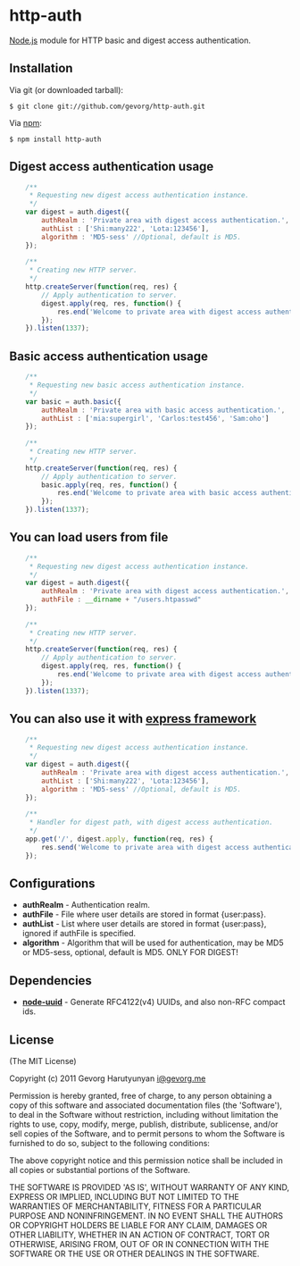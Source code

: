 # http-auth
[Node.js](http://nodejs.org/) module for HTTP basic and digest access authentication.

## Installation

Via git (or downloaded tarball):

	$ git clone git://github.com/gevorg/http-auth.git

Via [npm](http://npmjs.org/):

	$ npm install http-auth
	
## Digest access authentication usage
```javascript
	/**
	 * Requesting new digest access authentication instance.
	 */
	var digest = auth.digest({
		authRealm : 'Private area with digest access authentication.',
		authList : ['Shi:many222', 'Lota:123456'],
		algorithm : 'MD5-sess' //Optional, default is MD5.
	});
	
	/**
	 * Creating new HTTP server.
	 */
	http.createServer(function(req, res) {
		// Apply authentication to server.
		digest.apply(req, res, function() {
			res.end('Welcome to private area with digest access authentication!');
		});
	}).listen(1337);
```
## Basic access authentication usage
```javascript	
	/**
	 * Requesting new basic access authentication instance.
	 */
	var basic = auth.basic({
		authRealm : 'Private area with basic access authentication.',
		authList : ['mia:supergirl', 'Carlos:test456', 'Sam:oho']
	});
	
	/**
	 * Creating new HTTP server.
	 */
	http.createServer(function(req, res) {
		// Apply authentication to server.
		basic.apply(req, res, function() {
			res.end('Welcome to private area with basic access authentication!');
		});
	}).listen(1337);
```
## You can load users from file
```javascript	
	/**
	 * Requesting new digest access authentication instance.
	 */
	var digest = auth.digest({
		authRealm : 'Private area with digest access authentication.',
		authFile : __dirname + "/users.htpasswd"
	});
	
	/**
	 * Creating new HTTP server.
	 */
	http.createServer(function(req, res) {
		// Apply authentication to server.
		digest.apply(req, res, function() {
			res.end('Welcome to private area with digest access authentication!');
		});
	}).listen(1337);
```	
## You can also use it with [express framework](http://expressjs.com/)
```javascript	
	/**
	 * Requesting new digest access authentication instance.
	 */
	var digest = auth.digest({
		authRealm : 'Private area with digest access authentication.',
		authList : ['Shi:many222', 'Lota:123456'],
		algorithm : 'MD5-sess' //Optional, default is MD5.
	});
		
	/**
	 * Handler for digest path, with digest access authentication.
	 */
	app.get('/', digest.apply, function(req, res) {
		res.send('Welcome to private area with digest access authentication!');
	});
```
## Configurations

 - **authRealm** - Authentication realm.
 - **authFile** - File where user details are stored in format {user:pass}.
 - **authList** - List where user details are stored in format {user:pass}, ignored if authFile is specified.
 - **algorithm** - Algorithm that will be used for authentication, may be MD5 or MD5-sess, optional, default is MD5. ONLY FOR DIGEST!

## Dependencies

 - **[node-uuid](https://github.com/broofa/node-uuid/)** - Generate RFC4122(v4) UUIDs, and also non-RFC compact ids.

## License

(The MIT License)

Copyright (c) 2011 Gevorg Harutyunyan <i@gevorg.me>

Permission is hereby granted, free of charge, to any person obtaining a copy of this software and associated documentation files (the 'Software'), to deal in the Software without restriction, including without limitation the rights to use, copy, modify, merge, publish, distribute, sublicense, and/or sell copies of the Software, and to permit persons to whom the Software is furnished to do so, subject to the following conditions:

The above copyright notice and this permission notice shall be included in all copies or substantial portions of the Software.

THE SOFTWARE IS PROVIDED 'AS IS', WITHOUT WARRANTY OF ANY KIND, EXPRESS OR IMPLIED, INCLUDING BUT NOT LIMITED TO THE WARRANTIES OF MERCHANTABILITY, FITNESS FOR A PARTICULAR PURPOSE AND NONINFRINGEMENT. IN NO EVENT SHALL THE AUTHORS OR COPYRIGHT HOLDERS BE LIABLE FOR ANY CLAIM, DAMAGES OR OTHER LIABILITY, WHETHER IN AN ACTION OF CONTRACT, TORT OR OTHERWISE, ARISING FROM, OUT OF OR IN CONNECTION WITH THE SOFTWARE OR THE USE OR OTHER DEALINGS IN THE SOFTWARE.